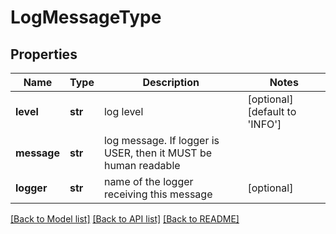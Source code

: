 # LogMessageType

## Properties
Name | Type | Description | Notes
------------ | ------------- | ------------- | -------------
**level** | **str** | log level | [optional] [default to 'INFO']
**message** | **str** | log message. If logger is USER, then it MUST be human readable | 
**logger** | **str** | name of the logger receiving this message | [optional] 

[[Back to Model list]](../README.md#documentation-for-models) [[Back to API list]](../README.md#documentation-for-api-endpoints) [[Back to README]](../README.md)



